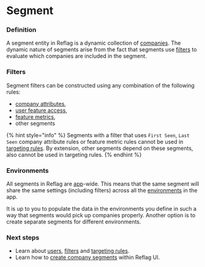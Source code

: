 # Segment

### Definition

A segment entity in Reflag is a dynamic collection of [companies](company.md). The dynamic nature of segments arise from the fact that segments use [filters](filter.md) to evaluate which companies are included in the segment.

### Filters

Segment filters can be constructed using any combination of the following rules:

* [company attributes](company.md#attributes),&#x20;
* [user feature access](feature.md#access),&#x20;
* [feature metrics](feature.md#metrics),
* other segments

{% hint style="info" %}
Segments with a filter that uses `First Seen`, `Last Seen` company attribute rules or feature metric rules cannot be used in [targeting rules](targeting-rules.md). By extension, other segments depend on these segments, also cannot be used in targeting rules.
{% endhint %}

### Environments

All segments in Reflag are [app](app.md)-wide. This means that the same segment will share the same settings (including filters) across all the [environments](environment.md) in the app.

It is up to you to populate the data in the environments you define in such a way that segments would pick up companies properly. Another option is to create separate segments for different environments.

### Next steps

* Learn about [users](user.md), [filters](filter.md) and [targeting rules](targeting-rules.md).
* Learn how to [create company segments](../creating-segments.md) within Reflag UI.
